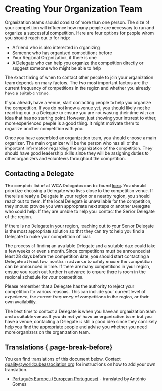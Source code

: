# Creating Your Organization Team

Organization teams should consist of more than one person. The size of your competition will influence how many people are necessary to run and organize a successful competition. Here are four options for people whom you should reach out to for help:

- A friend who is also interested in organizing
- Someone who has organized competitions before
- Your Regional Organization, if there is one
- A Delegate who can help you organize the competition directly or suggest someone who might be able to help

The exact timing of when to contact other people to join your organization team depends on many factors. The two most important factors are the current frequency of competitions in the region and whether you already have a suitable venue.

If you already have a venue, start contacting people to help you organize the competition. If you do not know a venue yet, you should likely not be reaching out to a Delegate to ensure you are not wasting their time with an idea that has no starting point. However, just showing your interest to other, more experienced people is a good thing. It might motivate them to organize another competition with you.

Once you have assembled an organization team, you should choose a main organizer. The main organizer will be the person who has all of the important information regarding the organization of the competition. They should have good leadership skills since they will be assigning duties to other organizers and volunteers throughout the competition.

## Contacting a Delegate

The complete list of all WCA Delegates can be found [here](wca{Delegates}). You should prioritize choosing a Delegate who lives close to the competition venue. If there is already a Delegate in your region or a nearby region, you should reach out to them. If the local Delegate is unavailable for the competition, they should provide you with appropriate next steps or another Delegate who could help. If they are unable to help you, contact the Senior Delegate of the region.

If there is no Delegate in your region, reaching out to your Senior Delegate is the most appropriate solution so that they can try to help you find a Delegate to make your competition official.

The process of finding an available Delegate and a suitable date could take a few weeks or even a month. Since competitions must be announced at least 28 days before the competition date, you should start contacting a Delegate at least two months in advance to safely ensure the competition can be announced in time. If there are many competitions in your region, ensure you reach out further in advance to ensure there is room in the regional schedule for your competition.

Please remember that a Delegate has the authority to reject your competition for various reasons. This can include your current level of experience, the current frequency of competitions in the region, or their own availability.

The best time to contact a Delegate is when you have an organization team and a suitable venue. If you do not yet have an organization team but you have a venue, contacting a Delegate is still a good idea since they can likely help you find the appropriate people and advise you whether you need more organizers on the organization team.

## Translations {.page-break-before}

You can find translations of this document below. Contact [quality@worldcubeassociation.org](mailto:quality@worldcubeassociation.org) for instructions on how to add your own translation.

- [Português Europeu (European Portuguese)](wcadoc{edudoc/organizer-guidelines/pt/orga-team-Delegate.pdf}) - translated by António Gomes
